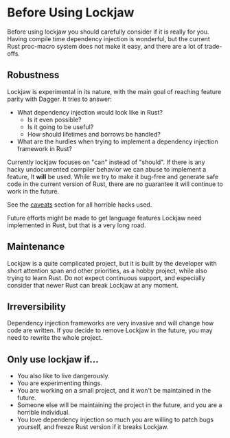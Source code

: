 # Before Using Lockjaw

Before using lockjaw you should carefully consider if it is really for you. Having compile time
dependency injection is wonderful, but the current Rust proc-macro system does not make it easy, and
there are a lot of trade-offs.

## Robustness

Lockjaw is experimental in its nature, with the main goal of reaching feature parity with Dagger. It
tries to answer:

* What dependency injection would look like in Rust?
    * Is it even possible?
    * Is it going to be useful?
    * How should lifetimes and borrows be handled?
* What are the hurdles when trying to implement a dependency injection framework in Rust?

Currently lockjaw focuses on "can" instead of "should". If there is any hacky undocumented compiler
behavior we can abuse to implement a feature, It **will** be used. While we try to make it bug-free
and generate safe code in the current version of Rust, there are no guarantee it will continue to
work in the future.

See the [caveats](caveats.md) section for all horrible hacks used.

Future efforts might be made to get language features Lockjaw need implemented in Rust, but that is
a very long road.

## Maintenance

Lockjaw is a quite complicated project, but it is built by the developer with short attention span
and other priorities, as a hobby project, while also trying to learn Rust. Do not expect continuous
support, and especially consider that newer Rust can break Lockjaw at any moment.

## Irreversibility

Dependency injection frameworks are very invasive and will change how code are written. If you
decide to remove Lockjaw in the future, you may need to rewrite the whole project.

## Only use lockjaw if...

* You also like to live dangerously.
* You are experimenting things.
* You are working on a small project, and it won't be maintained in the future.
* Someone else will be maintaining the project in the future, and you are a horrible individual.
* You love dependency injection so much you are willing to patch bugs yourself, and freeze Rust
  version if it breaks Lockjaw.